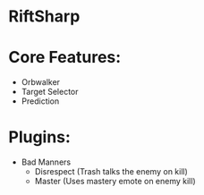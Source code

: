 # RiftSharp

# Core Features:
* Orbwalker
* Target Selector
* Prediction

# Plugins:
- Bad Manners
  - Disrespect (Trash talks the enemy on kill)
  - Master (Uses mastery emote on enemy kill)
